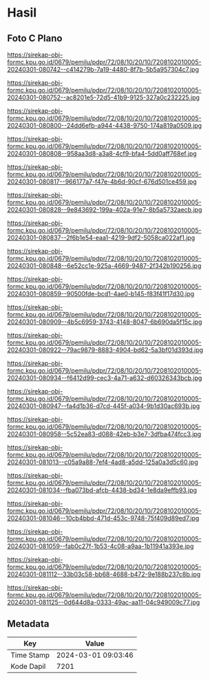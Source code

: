 # Hasil

## Foto C Plano

https://sirekap-obj-formc.kpu.go.id/0679/pemilu/pdpr/72/08/10/20/10/7208102010005-20240301-080742--c414279b-7a19-4480-8f7b-5b5a957304c7.jpg

https://sirekap-obj-formc.kpu.go.id/0679/pemilu/pdpr/72/08/10/20/10/7208102010005-20240301-080752--ac8201e5-72d5-41b9-9125-327a0c232225.jpg

https://sirekap-obj-formc.kpu.go.id/0679/pemilu/pdpr/72/08/10/20/10/7208102010005-20240301-080800--24dd6efb-a944-4438-9750-174a819a0509.jpg

https://sirekap-obj-formc.kpu.go.id/0679/pemilu/pdpr/72/08/10/20/10/7208102010005-20240301-080808--958aa3d8-a3a8-4cf9-bfa4-5dd0aff768ef.jpg

https://sirekap-obj-formc.kpu.go.id/0679/pemilu/pdpr/72/08/10/20/10/7208102010005-20240301-080817--966177a7-f47e-4b6d-90cf-676d501ce459.jpg

https://sirekap-obj-formc.kpu.go.id/0679/pemilu/pdpr/72/08/10/20/10/7208102010005-20240301-080828--9e843692-199a-402a-91e7-8b5a5732aecb.jpg

https://sirekap-obj-formc.kpu.go.id/0679/pemilu/pdpr/72/08/10/20/10/7208102010005-20240301-080837--2f6b1e54-eaa1-4219-9df2-5058ca022af1.jpg

https://sirekap-obj-formc.kpu.go.id/0679/pemilu/pdpr/72/08/10/20/10/7208102010005-20240301-080848--6e52cc1e-925a-4669-9487-2f342b190256.jpg

https://sirekap-obj-formc.kpu.go.id/0679/pemilu/pdpr/72/08/10/20/10/7208102010005-20240301-080859--90500fde-bcd1-4ae0-b145-f83f41f17d30.jpg

https://sirekap-obj-formc.kpu.go.id/0679/pemilu/pdpr/72/08/10/20/10/7208102010005-20240301-080909--4b5c6959-3743-4148-8047-6b690da5f15c.jpg

https://sirekap-obj-formc.kpu.go.id/0679/pemilu/pdpr/72/08/10/20/10/7208102010005-20240301-080922--79ac9879-8883-4904-bd62-5a3bf01d393d.jpg

https://sirekap-obj-formc.kpu.go.id/0679/pemilu/pdpr/72/08/10/20/10/7208102010005-20240301-080934--f6412d99-cec3-4a71-a632-d60326343bcb.jpg

https://sirekap-obj-formc.kpu.go.id/0679/pemilu/pdpr/72/08/10/20/10/7208102010005-20240301-080947--fa4d1b36-d7cd-445f-a034-9b1d30ac693b.jpg

https://sirekap-obj-formc.kpu.go.id/0679/pemilu/pdpr/72/08/10/20/10/7208102010005-20240301-080958--5c52ea83-d088-42eb-b3e7-3dfba474fcc3.jpg

https://sirekap-obj-formc.kpu.go.id/0679/pemilu/pdpr/72/08/10/20/10/7208102010005-20240301-081013--c05a9a88-7ef4-4ad8-a5dd-125a0a3d5c60.jpg

https://sirekap-obj-formc.kpu.go.id/0679/pemilu/pdpr/72/08/10/20/10/7208102010005-20240301-081034--fba073bd-afcb-4438-bd34-1e8da9effb93.jpg

https://sirekap-obj-formc.kpu.go.id/0679/pemilu/pdpr/72/08/10/20/10/7208102010005-20240301-081046--10cb4bbd-471d-453c-9748-75f409d89ed7.jpg

https://sirekap-obj-formc.kpu.go.id/0679/pemilu/pdpr/72/08/10/20/10/7208102010005-20240301-081059--fab0c27f-1b53-4c08-a9aa-1b11941a393e.jpg

https://sirekap-obj-formc.kpu.go.id/0679/pemilu/pdpr/72/08/10/20/10/7208102010005-20240301-081112--33b03c58-bb68-4688-b472-9e188b237c8b.jpg

https://sirekap-obj-formc.kpu.go.id/0679/pemilu/pdpr/72/08/10/20/10/7208102010005-20240301-081125--0d644d8a-0333-49ac-aa11-04c949009c77.jpg


## Metadata

| Key        | Value               |
| ---------- | ------------------- |
| Time Stamp | 2024-03-01 09:03:46 |
| Kode Dapil | 7201                |



